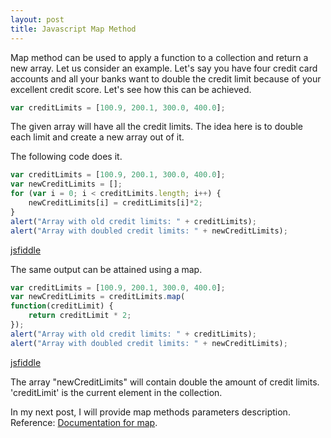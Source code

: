 ```yaml
---
layout: post
title: Javascript Map Method
---
```

Map method can be used to apply a function to a collection and return a new array. Let us consider an example.
Let's say you have four credit card accounts and all your banks want to double the credit limit because of your excellent credit score. Let's see how this can be achieved.

```javascript
var creditLimits = [100.9, 200.1, 300.0, 400.0];
```
The given array will have all the credit limits. The idea here is to double each limit and create a new array out of it.

The following code does it.

```javascript
var creditLimits = [100.9, 200.1, 300.0, 400.0];
var newCreditLimits = [];
for (var i = 0; i < creditLimits.length; i++) {
    newCreditLimits[i] = creditLimits[i]*2;
}
alert("Array with old credit limits: " + creditLimits);
alert("Array with doubled credit limits: " + newCreditLimits);
```

[jsfiddle](https://jsfiddle.net/karthik1239/69p4bvk7/12/)

The same output can be attained using a map.

```javascript
var creditLimits = [100.9, 200.1, 300.0, 400.0];
var newCreditLimits = creditLimits.map(
function(creditLimit) {
    return creditLimit * 2;
});
alert("Array with old credit limits: " + creditLimits);
alert("Array with doubled credit limits: " + newCreditLimits);
```
[jsfiddle](https://jsfiddle.net/karthik1239/L4fat8qd/5/)

The array "newCreditLimits" will contain double the amount of credit limits. 'creditLimit' is the current element in the collection.

In my next post, I will provide map methods parameters description.
Reference:
[Documentation for map](https://developer.mozilla.org/en-US/docs/Web/JavaScript/Reference/Global_Objects/Array/map).
